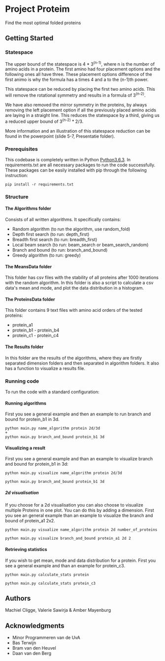 # Project Proteim

Find the most optimal folded proteins

## Getting Started

### Statespace
The upper bound of the statespace is 4 * 3<sup>(n-1)</sup>, where n is the number of amino acids in a protein.
The first amino had four placement options and the following ones all have three.
These placement options difference of the first animo is why the formula has a times 4 and a to the (n-1)th power.

This statespace can be reduced by placing the first two amino acids. This will remove the rotational symmetry
and results in a formula of 3<sup>(n-2)</sup>.

We have also removed the mirror symmetry in the proteins, by always removing the left placement option if all the
previously placed amino acids are laying in a straight line. This reduces the statespace by a third,
giving us a reduced upper bound of 3<sup>(n-2)</sup> * 2/3.

More information and an illustration of this statespace reduction can be found in the powerpoint (slide 5-7, Presentatie folder).

### Prerequisites

This codebase is completely written in Python [Python3.6.3](https://www.python.org/downloads/). In requirements.txt are all necessary packages to run the code successfully. These packages can be easily installed with pip through the following instruction:

```
pip install -r requirements.txt
```

### Structure

#### The Algorithms folder
Consists of all written algorithms. It specifically contains:
* Random algorithm      (to run the algorithm, use random_fold)
* Depth first search    (to run: depth_first)
* Breadth first search  (to run: breadth_first)
* Local beam search     (to run: beam_search or beam_search_random)
* Branch and bound      (to run: branch_and_bound)
* Greedy algorithm      (to run: greedy)

#### The MeansData folder
This folder has csv files with the stability of all proteins after 1000 iterations with the random algorithm.
In this folder is also a script to calculate a csv data's mean and mode, and plot the data distribution in a histogram.

#### The ProteinsData folder
This folder contains 9 text files with amino acid orders of the tested proteins:
* protein_a1
* protein_b1 - protein_b4
* protein_c1 - protein_c4

#### The Results folder
In this folder are the results of the algorithms, where they are firstly separated dimension folders and then separated in  algorithm folders.
It also has a function to visualize a results file.


### Running code

To run the code with a standard configuration:

#### Running algorithms
First you see a general example and then an example to run branch and bound for protein_b1 in 3d.

```
python main.py name_algorithm protein 2d/3d
+
python main.py branch_and_bound protein_b1 3d
```

#### Visualizing a result
First you see a general example and than an example to visualize branch and bound for protein_b1 in 3d:

```
python main.py visualize name_algorithm protein 2d/3d

python main.py branch_and_bound protein_b1 3d
```

##### 2d visualisation
If you choose for a 2d visualisation you can also choose to visualize multiple Proteins
in one plot. You can do this by adding a dimension. First you see an general example
than an example to visualize the branch and bound of protein_a1 2x2.


```
python main.py visualize name_algorithm protein 2d number_of_proteins

python main.py visualize branch_and_bound protein_a1 2d 2
```

#### Retrieving statistics
If you wish to get mean, mode and data distribution for a protein.
First you see a general example and than an example for protein_c3.


```
python main.py calculate_stats protein

python main.py calculate_stats protein_c3
```


## Authors
Machiel Cligge,
Valerie Sawirja &
Amber Mayenburg

## Acknowledgments
* Minor Programmeren van de UvA
* Bas Terwijn
* Bram van den Heuvel
* Daan van den Berg
